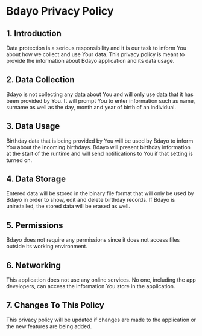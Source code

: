# **Bdayo Privacy Policy**

## 1. Introduction
Data protection is a serious responsibility and it is our task to inform You about how we collect and use Your data. This privacy policy is meant to provide the information about Bdayo application and its data usage.

## 2. Data Collection
Bdayo is not collecting any data about You and will only use data that it has been provided by You. It will prompt You to enter information such as name, surname as well as the day, month and year of birth of an individual.

## 3. Data Usage
Birthday data that is being provided by You will be used by Bdayo to inform You about the incoming birthdays. Bdayo will present birthday information at the start of the runtime and will send notifications to You if that setting is turned on.

## 4. Data Storage
Entered data will be stored in the binary file format that will only be used by Bdayo in order to show, edit and delete birthday records. If Bdayo is uninstalled, the stored data will be erased as well.

## 5. Permissions
Bdayo does not require any permissions since it does not access files outside its working environment.

## 6. Networking
This application does not use any online services. No one, including the app developers, can access the information You store in the application.

## 7. Changes To This Policy
This privacy policy will be updated if changes are made to the application or the new features are being added.
